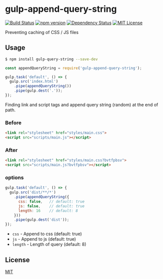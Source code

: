 # gulp-append-query-string

[![Build Status](https://travis-ci.org/onkbear/gulp-append-query-string.svg?branch=master)](https://travis-ci.org/onkbear/gulp-append-query-string)
[![npm version](https://badge.fury.io/js/gulp-append-query-string.svg)](https://badge.fury.io/js/gulp-append-query-string)
[![Dependency Status](https://gemnasium.com/badges/github.com/onkbear/gulp-append-query-string.svg)](https://gemnasium.com/github.com/onkbear/gulp-append-query-string)
[![MIT License](http://img.shields.io/badge/license-MIT-blue.svg?style=flat)](LICENSE)

Preventing caching of CSS / JS files

## Usage

```bash
$ npm install gulp-query-string --save-dev
```

```javascript
const appendQueryString = require('gulp-append-query-string');

gulp.task('default', () => {
  gulp.src('index.html')
    .pipe(appendQueryString())
    .pipe(gulp.dest('.'));
});
```

Finding link and script tags and append query string (random) at the end of path.

### Before

```html
<link rel="stylesheet" href="styles/main.css">
<script src="scripts/main.js"></script>
```

### After

```html
<link rel="stylesheet" href="styles/main.css?bvtfpbsv">
<script src="scripts/main.js?bvtfpbsv"></script>
```

### options

```javascript
gulp.task('default', () => {
  gulp.src('dist/**/*')
    .pipe(appendQueryString({
      css: false,   // default: true
      js: false,    // default: true
      length: 16    // default: 8
    }))
    .pipe(gulp.dest('dist'));
});
```

- `css` - Append to css (default: true)
- `js` - Append to js (default: true)
- `length` - Length of query (default: 8)

## License

[MIT](./LICENSE)
